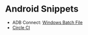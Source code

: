 # Android Snippets

- ADB Connect: [Windows Batch File](https://github.com/a7madev/awesome-dev/blob/master/Android/adb-connect.bat)
- [Circle CI](https://github.com/a7madev/awesome-dev/blob/master/Android/circle.yml)
